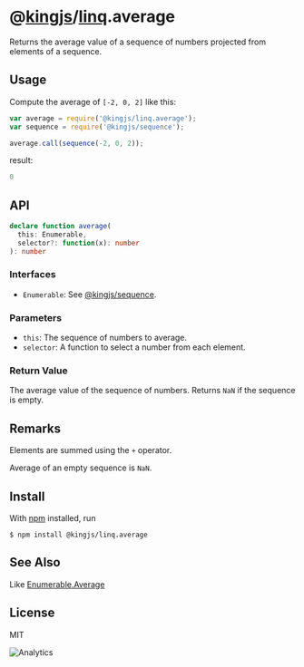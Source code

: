 # @[kingjs](https://www.npmjs.com/package/kingjs)/[linq](https://www.npmjs.com/package/@kingjs/linq).average
Returns the average value of a sequence of numbers projected from elements of a sequence.
## Usage
Compute the average of `[-2, 0, 2]` like this:
```js
var average = require('@kingjs/linq.average');
var sequence = require('@kingjs/sequence');

average.call(sequence(-2, 0, 2));
```
result:
```js
0
```

## API
```ts
declare function average(
  this: Enumerable,
  selector?: function(x): number
): number
```
### Interfaces
- `Enumerable`: See [@kingjs/sequence](https://www.npmjs.com/package/@kingjs/sequence).

### Parameters
- `this`: The sequence of numbers to average.
- `selector`: A function to select a number from each element.

### Return Value
The average value of the sequence of numbers. Returns `NaN` if the sequence is empty.

## Remarks
Elements are summed using the `+` operator.

Average of an empty sequence is `NaN`.

## Install
With [npm](https://npmjs.org/) installed, run

```
$ npm install @kingjs/linq.average
```
## See Also
Like [Enumerable.Average](https://msdn.microsoft.com/en-us/library/bb358946(v=vs.110).aspx)

## License

MIT

![Analytics](https://analytics.kingjs.net/linq/average)